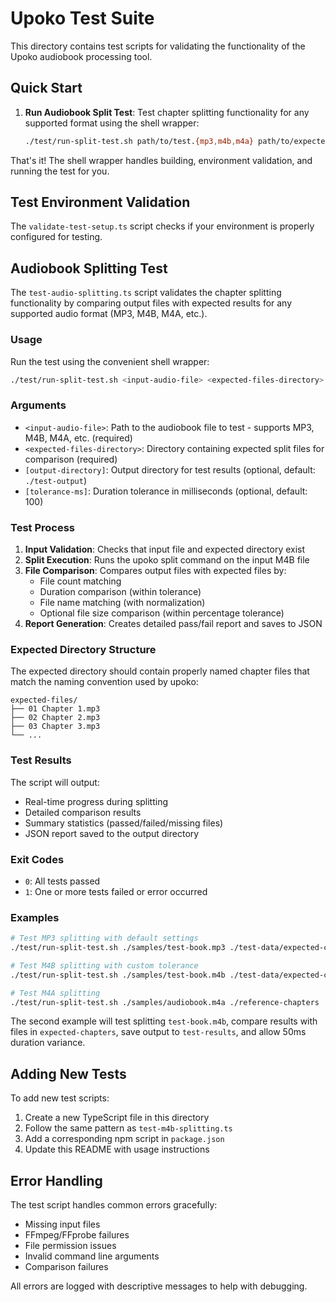# Upoko Test Suite

This directory contains test scripts for validating the functionality of the Upoko audiobook processing tool.

## Quick Start

1. **Run Audiobook Split Test**: Test chapter splitting functionality for any supported format using the shell wrapper:
   ```bash
   ./test/run-split-test.sh path/to/test.{mp3,m4b,m4a} path/to/expected/files
   ```

That's it! The shell wrapper handles building, environment validation, and running the test for you.

## Test Environment Validation

The `validate-test-setup.ts` script checks if your environment is properly configured for testing.

## Audiobook Splitting Test

The `test-audio-splitting.ts` script validates the chapter splitting functionality by comparing output files with expected results for any supported audio format (MP3, M4B, M4A, etc.).

### Usage

Run the test using the convenient shell wrapper:
```bash
./test/run-split-test.sh <input-audio-file> <expected-files-directory> [output-directory] [tolerance-ms]
```

### Arguments

- `<input-audio-file>`: Path to the audiobook file to test - supports MP3, M4B, M4A, etc. (required)
- `<expected-files-directory>`: Directory containing expected split files for comparison (required)
- `[output-directory]`: Output directory for test results (optional, default: `./test-output`)
- `[tolerance-ms]`: Duration tolerance in milliseconds (optional, default: 100)

### Test Process

1. **Input Validation**: Checks that input file and expected directory exist
2. **Split Execution**: Runs the upoko split command on the input M4B file
3. **File Comparison**: Compares output files with expected files by:
   - File count matching
   - Duration comparison (within tolerance)
   - File name matching (with normalization)
   - Optional file size comparison (within percentage tolerance)
4. **Report Generation**: Creates detailed pass/fail report and saves to JSON

### Expected Directory Structure

The expected directory should contain properly named chapter files that match the naming convention used by upoko:

```
expected-files/
├── 01 Chapter 1.mp3
├── 02 Chapter 2.mp3
├── 03 Chapter 3.mp3
└── ...
```

### Test Results

The script will output:
- Real-time progress during splitting
- Detailed comparison results
- Summary statistics (passed/failed/missing files)
- JSON report saved to the output directory

### Exit Codes

- `0`: All tests passed
- `1`: One or more tests failed or error occurred

### Examples

```bash
# Test MP3 splitting with default settings
./test/run-split-test.sh ./samples/test-book.mp3 ./test-data/expected-chapters

# Test M4B splitting with custom tolerance
./test/run-split-test.sh ./samples/test-book.m4b ./test-data/expected-chapters ./test-results 50

# Test M4A splitting
./test/run-split-test.sh ./samples/audiobook.m4a ./reference-chapters
```

The second example will test splitting `test-book.m4b`, compare results with files in `expected-chapters`, save output to `test-results`, and allow 50ms duration variance.

## Adding New Tests

To add new test scripts:

1. Create a new TypeScript file in this directory
2. Follow the same pattern as `test-m4b-splitting.ts`
3. Add a corresponding npm script in `package.json`
4. Update this README with usage instructions

## Error Handling

The test script handles common errors gracefully:
- Missing input files
- FFmpeg/FFprobe failures
- File permission issues
- Invalid command line arguments
- Comparison failures

All errors are logged with descriptive messages to help with debugging.